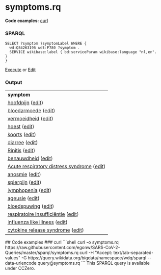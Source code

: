 # symptoms.rq
**Code examples:** [curl](#curl)
### SPARQL
```sparql
SELECT ?symptom ?symptomLabel WHERE {
  wd:Q84263196 wdt:P780 ?symptom .
  SERVICE wikibase:label { bd:serviceParam wikibase:language "nl,en". }
}
```
[Execute](https://query.wikidata.org/embed.html#SELECT%20%3Fsymptom%20%3FsymptomLabel%20WHERE%20%7B%0A%20%20wd%3AQ84263196%20wdt%3AP780%20%3Fsymptom%20.%0A%20%20SERVICE%20wikibase%3Alabel%20%7B%20bd%3AserviceParam%20wikibase%3Alanguage%20%22nl%2Cen%22.%20%7D%0A%7D%0A) or [Edit](https://query.wikidata.org/#SELECT%20%3Fsymptom%20%3FsymptomLabel%20WHERE%20%7B%0A%20%20wd%3AQ84263196%20wdt%3AP780%20%3Fsymptom%20.%0A%20%20SERVICE%20wikibase%3Alabel%20%7B%20bd%3AserviceParam%20wikibase%3Alanguage%20%22nl%2Cen%22.%20%7D%0A%7D%0A)


### Output
<table>
  <tr>
    <td><b>symptom</b></td>
  </tr>
  <tr>
    <td><a href="https://tools.wmflabs.org/scholia/Q86">hoofdpijn</a> (<a href="http://www.wikidata.org/entity/Q86">edit</a>)</td>
  </tr>
  <tr>
    <td><a href="https://tools.wmflabs.org/scholia/Q5445">bloedarmoede</a> (<a href="http://www.wikidata.org/entity/Q5445">edit</a>)</td>
  </tr>
  <tr>
    <td><a href="https://tools.wmflabs.org/scholia/Q9690">vermoeidheid</a> (<a href="http://www.wikidata.org/entity/Q9690">edit</a>)</td>
  </tr>
  <tr>
    <td><a href="https://tools.wmflabs.org/scholia/Q35805">hoest</a> (<a href="http://www.wikidata.org/entity/Q35805">edit</a>)</td>
  </tr>
  <tr>
    <td><a href="https://tools.wmflabs.org/scholia/Q38933">koorts</a> (<a href="http://www.wikidata.org/entity/Q38933">edit</a>)</td>
  </tr>
  <tr>
    <td><a href="https://tools.wmflabs.org/scholia/Q40878">diarree</a> (<a href="http://www.wikidata.org/entity/Q40878">edit</a>)</td>
  </tr>
  <tr>
    <td><a href="https://tools.wmflabs.org/scholia/Q114085">Rinitis</a> (<a href="http://www.wikidata.org/entity/Q114085">edit</a>)</td>
  </tr>
  <tr>
    <td><a href="https://tools.wmflabs.org/scholia/Q188008">benauwdheid</a> (<a href="http://www.wikidata.org/entity/Q188008">edit</a>)</td>
  </tr>
  <tr>
    <td><a href="https://tools.wmflabs.org/scholia/Q344873">Acute respiratory distress syndrome</a> (<a href="http://www.wikidata.org/entity/Q344873">edit</a>)</td>
  </tr>
  <tr>
    <td><a href="https://tools.wmflabs.org/scholia/Q468433">anosmie</a> (<a href="http://www.wikidata.org/entity/Q468433">edit</a>)</td>
  </tr>
  <tr>
    <td><a href="https://tools.wmflabs.org/scholia/Q474959">spierpijn</a> (<a href="http://www.wikidata.org/entity/Q474959">edit</a>)</td>
  </tr>
  <tr>
    <td><a href="https://tools.wmflabs.org/scholia/Q485831">lymphopenia</a> (<a href="http://www.wikidata.org/entity/Q485831">edit</a>)</td>
  </tr>
  <tr>
    <td><a href="https://tools.wmflabs.org/scholia/Q606216">ageusie</a> (<a href="http://www.wikidata.org/entity/Q606216">edit</a>)</td>
  </tr>
  <tr>
    <td><a href="https://tools.wmflabs.org/scholia/Q647099">bloedspuwing</a> (<a href="http://www.wikidata.org/entity/Q647099">edit</a>)</td>
  </tr>
  <tr>
    <td><a href="https://tools.wmflabs.org/scholia/Q767485">respiratoire insufficiëntie</a> (<a href="http://www.wikidata.org/entity/Q767485">edit</a>)</td>
  </tr>
  <tr>
    <td><a href="https://tools.wmflabs.org/scholia/Q3508755">influenza like illness</a> (<a href="http://www.wikidata.org/entity/Q3508755">edit</a>)</td>
  </tr>
  <tr>
    <td><a href="https://tools.wmflabs.org/scholia/Q3961647">cytokine release syndrome</a> (<a href="http://www.wikidata.org/entity/Q3961647">edit</a>)</td>
  </tr>
</table>
## Code examples
### curl
```shell
curl -o symptoms.rq https://raw.githubusercontent.com/egonw/SARS-CoV-2-Queries/master/sparql/symptoms.rq
curl -H "Accept: text/tab-separated-values" -G https://query.wikidata.org/bigdata/namespace/wdq/sparql --data-urlencode query@symptoms.rq
```
This SPARQL query is available under CCZero.
